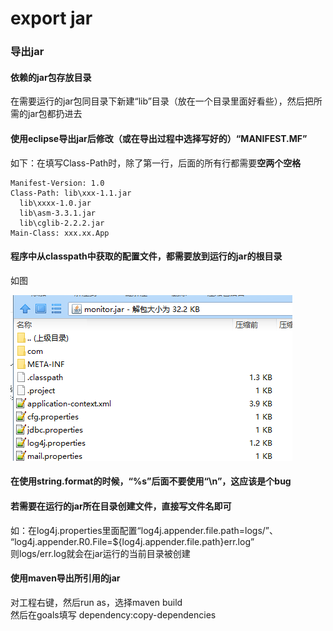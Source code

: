 # export jar

### 导出jar

#### 依赖的jar包存放目录

在需要运行的jar包同目录下新建“lib”目录（放在一个目录里面好看些），然后把所需的jar包都扔进去

#### 使用eclipse导出jar后修改（或在导出过程中选择写好的）“MANIFEST.MF”

如下：在填写Class-Path时，除了第一行，后面的所有行都需要**空两个空格**

```text
Manifest-Version: 1.0
Class-Path: lib\xxx-1.1.jar
  lib\xxxx-1.0.jar
  lib\asm-3.3.1.jar
  lib\cglib-2.2.2.jar
Main-Class: xxx.xx.App
```

#### 程序中从classpath中获取的配置文件，都需要放到运行的jar的根目录

如图 

![](../.gitbook/assets/tim-tu-pian-20180410195004.png)

#### 在使用string.format的时候，“%s”后面不要使用“\n”，这应该是个bug

#### 若需要在运行的jar所在目录创建文件，直接写文件名即可

如：在log4j.properties里面配置“log4j.appender.file.path=logs/”、  
“log4j.appender.R0.File=${log4j.appender.file.path}err.log”  
则logs/err.log就会在jar运行的当前目录被创建

#### 使用maven导出所引用的jar

对工程右键，然后run as，选择maven build  
然后在goals填写 dependency:copy-dependencies

